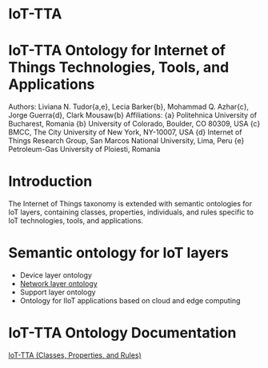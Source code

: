 # IoT-TTA

IoT-TTA Ontology for Internet of Things Technologies, Tools, and Applications
===========

Authors: Liviana N. Tudor{a,e}, Lecia Barker{b}, Mohammad Q. Azhar{c}, Jorge Guerra{d}, Clark Mousaw{b}
Affiliations:
{a} Politehnica University of Bucharest, Romania
{b} University of Colorado, Boulder, CO 80309, USA
{c} BMCC, The City University of New York, NY-10007, USA
{d} Internet of Things Research Group, San Marcos National University, Lima, Peru
{e} Petroleum-Gas University of Ploiesti, Romania

Introduction
===========

The Internet of Things taxonomy is extended with semantic ontologies for IoT layers, containing classes, properties, individuals, and rules specific to IoT technologies, tools, and applications.

Semantic ontology for IoT layers
===========

- Device layer ontology
- [Network layer ontology](https://tudorliv.github.io/IoT-TTA/Network_ontology.txt)
- Support layer ontology
- Ontology for IIoT applications based on cloud and edge computing



IoT-TTA Ontology Documentation
===========

[IoT-TTA (Classes, Properties, and Rules)](https://tudorliv.github.io/IoT-TTA/index.html)



